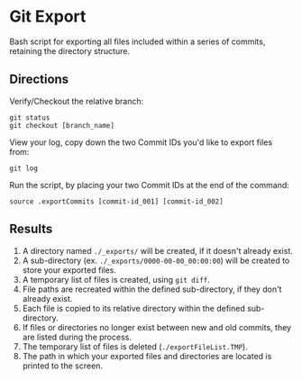 # Git Export
Bash script for exporting all files included within a series of commits, retaining the directory structure.
## Directions
Verify/Checkout the relative branch:
```
git status
git checkout [branch_name]
```
View your log, copy down the two Commit IDs you'd like to export files from:
```
git log
```
Run the script, by placing your two Commit IDs at the end of the command:
```
source .exportCommits [commit-id_001] [commit-id_002]
```
## Results
1. A directory named `./_exports/` will be created, if it doesn't already exist.
2. A sub-directory (ex. `./_exports/0000-00-00_00:00:00`) will be created to store your exported files.
3. A temporary list of files is created, using `git diff`.
4. File paths are recreated within the defined sub-directory, if they don't already exist.
5. Each file is copied to its relative directory within the defined sub-directory.
6. If files or directories no longer exist between new and old commits, they are listed during the process.
7. The temporary list of files is deleted (`./exportFileList.TMP`).
8. The path in which your exported files and directories are located is printed to the screen.